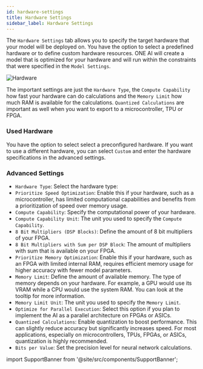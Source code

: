 ```yaml
---
id: hardware-settings
title: Hardware Settings
sidebar_label: Hardware Settings
---
```


The ``Hardware Settings`` tab allows you to specify the target hardware that your model will be deployed on. You have the option to select a predefined hardware or to define custom hardware resources. ONE AI will create a model that is optimized for your hardware and will run within the constraints that were specified in the ``Model Settings``.

![Hardware](/img/ai/one_ai_plugin/getting_started/hardware_settings.webp)

The important settings are just the `Hardware Type`, the `Compute Capability` how fast your hardware can do calculations and the `Memory Limit` how much RAM is available for the calculations.
`Quantized Calculations` are important as well when you want to export to a microcontroller, TPU or FPGA. 

### Used Hardware
You have the option to select select a preconfigured hardware. If you want to use a different hardware, you can select ``Custom`` and enter the hardware specifications in the advanced settings.

### Advanced Settings
- ``Hardware Type``: Select the hardware type:
- ``Prioritize Speed Optimization``: Enable this if your hardware, such as a microcontroller, has limited computational capabilities and benefits from a prioritization of speed over memory usage.
- ``Compute Capability``: Specify the computational power of your hardware.
- ``Compute Capability Unit``: The unit you used to specify the ``Compute Capability``.
- ``8 Bit Multipliers (DSP Blocks)``: Define the amount of 8 bit multipliers of your FPGA.
- ``8 Bit Multipliers with Sum per DSP Block``: The amount of multipliers with sum that is available on your FPGA.
- ``Prioritize Memory Optimization``: Enable this if your hardware, such as an FPGA with limited internal RAM, requires efficient memory usage for higher accuracy with fewer model parameters.
- ``Memory Limit``: Define the amount of available memory. The type of memory depends on your hardware. For example, a GPU would use its VRAM while a CPU would use the system RAM. You can look at the tooltip for more information.
- ``Memory Limit Unit``: The unit you used to specify the ``Memory Limit``.
- ``Optimize for Parallel Execution``: Select this option if you plan to implement the AI as a parallel architecture on FPGAs or ASICs.  
- ``Quantized Calculations``: Enable quantization to boost performance. This can slightly reduce accuracy but significantly increases speed. For most applications, especially on microcontrollers, TPUs, FPGAs, or ASICs, quantization is highly recommended.
- ``Bits per Value``: Set the precision level for neural network calculations.  

import SupportBanner from '@site/src/components/SupportBanner';

<SupportBanner subject="ONE AI Model Settings Support" />